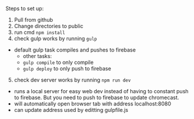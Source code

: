 Steps to set up:  
1. Pull from github  
2. Change directories to public  
3. run cmd `npm install`  
4. check gulp works by running `gulp`  
  * default gulp task compiles and pushes to firebase
      * other tasks:
      * `gulp compile` to only compile
      * `gulp deploy` to only push to firebase
5. check dev server works by running `npm run dev`  
  * runs a local server for easy web dev instead of having to constant push to firebase. But you need to push to firebase to update chromecast.
  * will automatically open browser tab with address localhost:8080
  * can update address used by editting gulpfile.js

